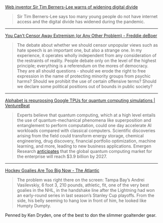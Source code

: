 [Web inventor Sir Tim Berners-Lee warns of widening digital divide](https://www.bbc.com/news/technology-56367719)

> Sir Tim Berners-Lee says too many young people do not have internet access and the digital divide has widened during the pandemic.

- - - 

[You Can't Censor Away Extremism (or Any Other Problem) - Freddie deBoer](https://freddiedeboer.substack.com/p/you-cant-censor-away-extremism-or)

> The debate about whether we should censor unpopular views such as hate speech is an important one, but also a strange one. In my experience, it operates wholly independent from any consideration of the restraints of reality. People debate only on the level of the highest principle; everything is a referendum on the mores of democracy. They are all should questions - should we erode the right to free expression in the name of protecting minority groups from psychic harms? Should we prohibit the use of certain offensive terms? Should we declare some political positions out of bounds in public society? 

- - - 

[Alphabet is repurposing Google TPUs for quantum computing simulations | VentureBeat](https://venturebeat.com/2021/03/10/alphabet-is-repurposing-google-tpus-for-quantum-computing-simulations/)

> Experts believe that quantum computing, which at a high level entails the use of quantum-mechanical phenomena like superposition and entanglement to perform computation, could one day accelerate AI workloads compared with classical computers. Scientific discoveries arising from the field could transform energy storage, chemical engineering, drug discovery, financial portfolio optimization, machine learning, and more, leading to new business applications. Emergen Research [anticipates](https://www.globenewswire.com/news-release/2021/01/21/2162436/0/en/Quantum-Computing-for-Enterprise-Market-Size-to-Reach-USD-3-907-4-Million-by-2027-Increasing-application-of-quantum-cryptography-for-digital-payments-will-be-the-Key-Factor-Driving.html#:~:text=21%2C%202021%20(GLOBE%20NEWSWIRE),current%20analysis%20by%20Emergen%20Research.) that the global quantum computing market for the enterprise will reach $3.9 billion by 2027.

- - -

[Hockey Goalies Are Too Big Now - The Atlantic](https://www.theatlantic.com/culture/archive/2021/02/hockey-goalies-are-too-big-now/618021/)

> The problem was right there on the screen: Tampa Bay’s Andrei Vasilevskiy, 6 foot 3, 210 pounds, athletic, fit, one of the very best goalies in the NHL, in the handshake line after the Lightning had won an early-round series in last season’s Stanley Cup playoffs. From the side, his belly seeming to hang low in front of him, he looked like Humpty Dumpty.

Penned by Ken Dryden, one of the best to don the slimmer goaltender gear. 